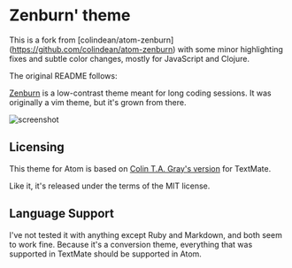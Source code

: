 # Zenburn' theme

This is a fork from [colindean/atom-zenburn]
(https://github.com/colindean/atom-zenburn) with some minor highlighting fixes
and subtle color changes, mostly for JavaScript and Clojure.

The original README follows:

[Zenburn](http://slinky.imukuppi.org/zenburnpage/) is a low-contrast theme meant
for long coding sessions. It was originally a vim theme, but it's grown from
there.

![screenshot](http://i.imgur.com/F9fHfwh.jpg)

## Licensing

This theme for Atom is based on
[Colin T.A. Gray's version](https://github.com/colinta/zenburn) for TextMate.

Like it, it's released under the terms of the MIT license.

## Language Support

I've not tested it with anything except Ruby and Markdown, and both seem to
work fine. Because it's a conversion theme, everything that was supported in
TextMate should be supported in Atom.
